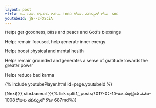 ```yaml
---
layout: post
title: ఓం బహు కర్కశయ నమః- 1008 రోజుల తపస్సులో రోజు  688
youtubeId: jG--c-XSciA
---
```

 
 
Helps get goodness, bliss and peace and God's blessings
 
Helps remain focused, help generate inner energy 
 
Helps boost physical and mental health 
 
Helps remain grounded and generates a sense of gratitude towards the greater power 
 
Helps reduce bad karma
 
 
 
 


{% include youtubePlayer.html id=page.youtubeId %}
 
[Next]({{ site.baseurl }}{% link  split1/_posts/2017-02-15-ఓం శుభక్షయ నమః- 1008 రోజుల తపస్సులో రోజు  687.md%})
 
